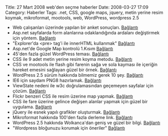 Title: 27 Mart 2008 web&#039;den seçme haberler
Date: 2008-03-27 17:09
Category: Haberler
Tags: .net, CSS, google maps, jquery, metin yerine resim koymak, mikroformat, mootools, web, WordPress, wordpress 2.5

-   Web çalışanları üzerinde yapılan bir anket sonuçları. [Bağlantı][]
-   Asp.net sayfalarda form alanlarına odaklandığında ardalanı
    değiştirmek için yöntem. [Bağlantı][1]
-   "Explorer'da \<pre\> tag'i ile innerHTML kullanmak" [Bağlantı][2]
-   Asp.net'de Google Map kontrolü 1.Kısım [Bağlantı][3]
-   45'den fazla güzel WordPress teması. [Bağlantı][4]
-   CSS ile 9 adet metin yerine resim koyma metodu. [Bağlantı][5]
-   CSS ve mootools ile flash gibi farenin sağa ve sola kayması ile
    içeriğin hareket emesini sağlayan güzel bir örnek. [Bağlantı][6]
-   WordPress 2.5 sürüm hakkında bilmemiz gerek 10 şey. [Bağlantı][7]
-   IE6 için saydam PNG8 hazırlamak. [Bağlantı][8]
-   ViewState nedeni ile w3c doğrulamasından geçemeyen sayfalar için
    çözüm. [Bağlantı][9]
-   Flickr benzeri CSS ile resim üzerine map yapmak. [Bağlantı][10]
-   CSS ile fare üzerine gelince değişen alanlar yapmak için güzel bir
    uygulama. [Bağlantı][11]
-   jQuery ile esnek yapılı grafikler oluşturmak. [Bağlantı][12]
-   Mikroformat hakkında 100'den fazla derleme link. [Bağlantı][13]
-   WordPress 2.5 hakkında Wolkanca'dan geniş ve güzel bir bilgi.
    [Bağlantı][14]
-   "Wordpress bloğunuzu korumak için öneriler" [Bağlantı][15]

</p>

  [Bağlantı]: http://www.nitobi.com/survey/ "web üzerine bir anket"
  [1]: http://www.codeproject.com/KB/aspnet/inputBgOnFocus.aspx
    "asp.net ile form alanlarına odaklanma"
  [2]: http://kadiry.blogspot.com/2008/03/explorerda-tagi-ile-innerhtml-kullanmak.html
    "pre etiketi"
  [3]: http://www.shabdar.org/google-maps-user-control-for-ASP-Net-part1.html
    "asp.net google map"
  [4]: http://www.noupe.com/wordpress/outstanding-free-and-premium-wordpress-themes.html
    "wordpress teması"
  [5]: http://css.dzone.com/news/nine-techniques-css-image-repl
    "metin yerine resim koymak"
  [6]: http://woork.blogspot.com/2008/03/using-css-and-mootools-to-simulate.html
    "silde içerik"
  [7]: http://technosailor.com/2008/03/18/10-things-you-need-to-know-about-wordpress-25/
    "wordpress 2.5"
  [8]: http://www.sitepoint.com/blogs/2008/03/20/making-ie6-friendly-png8-images/
    "ie6 için saydam png8"
  [9]: http://weblogs.asp.net/markmcdonnell/archive/2008/03/24/w3c-validator-and-the-viewstate.aspx
    "ViewState w3c"
  [10]: http://www.cssplay.co.uk/articles/imagemap/index.html
    "css image map"
  [11]: http://snook.ca/archives/html_and_css/content_overlay_css/
    "cssile değişen alanlar"
  [12]: http://www.filamentgroup.com/lab/creating_accessible_charts_using_canvas_and_jquery/
    "jQuery ile grafik"
  [13]: http://www.virtualhosting.com/blog/2008/microformats-university-100-articles-and-resources/
    "mikroformat"
  [14]: http://blog.wolkanca.com/wordpress-25-ile-gelecek-olan-yenilikler/
    "wordpress 2.5"
  [15]: http://www.teknolojiherseyim.com/wordpress-blogunuzu-korumak-icin-oneriler/
    "wordpress güvenlik"
